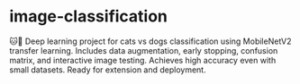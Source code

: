 # image-classification
🐱🐶 Deep learning project for cats vs dogs classification using MobileNetV2 transfer learning. Includes data augmentation, early stopping, confusion matrix, and interactive image testing. Achieves high accuracy even with small datasets. Ready for extension and deployment.

